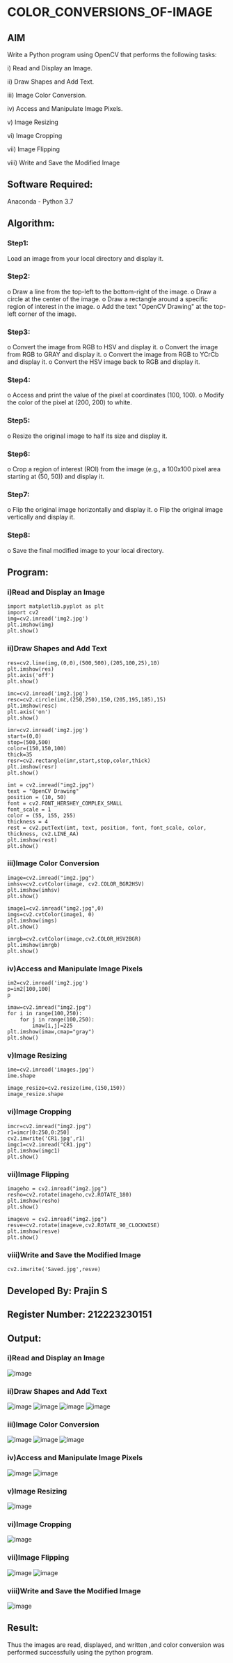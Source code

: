 # COLOR_CONVERSIONS_OF-IMAGE
## AIM
Write a Python program using OpenCV that performs the following tasks:

i) Read and Display an Image.

ii) 	Draw Shapes and Add Text.

iii) Image Color Conversion.

iv) Access and Manipulate Image Pixels.

v) Image Resizing

vi) Image Cropping

vii) Image Flipping

viii)	Write and Save the Modified Image


## Software Required:
Anaconda - Python 3.7
## Algorithm:
### Step1:
Load an image from your local directory and display it.
### Step2:
o	Draw a line from the top-left to the bottom-right of the image.
o	Draw a circle at the center of the image.
o	Draw a rectangle around a specific region of interest in the image.
o	Add the text "OpenCV Drawing" at the top-left corner of the image.

### Step3:
o	Convert the image from RGB to HSV and display it.
o	Convert the image from RGB to GRAY and display it.
o	Convert the image from RGB to YCrCb and display it.
o	Convert the HSV image back to RGB and display it.

### Step4:
o	Access and print the value of the pixel at coordinates (100, 100).
o	Modify the color of the pixel at (200, 200) to white.

### Step5:
o	Resize the original image to half its size and display it.
### Step6:
o	Crop a region of interest (ROI) from the image (e.g., a 100x100 pixel area starting at (50, 50)) and display it.
### Step7:
o	Flip the original image horizontally and display it.
o	Flip the original image vertically and display it.

### Step8:
o	Save the final modified image to your local directory.


## Program:
### i)Read and Display an Image
```
import matplotlib.pyplot as plt
import cv2
img=cv2.imread('img2.jpg')
plt.imshow(img)
plt.show()
```
### ii)Draw Shapes and Add Text
```
res=cv2.line(img,(0,0),(500,500),(205,100,25),10)
plt.imshow(res)
plt.axis('off')
plt.show()
```
```
imc=cv2.imread('img2.jpg')
resc=cv2.circle(imc,(250,250),150,(205,195,185),15)
plt.imshow(resc)
plt.axis('on')
plt.show()
```
```
imr=cv2.imread('img2.jpg')
start=(0,0)
stop=(500,500)
color=(150,150,100)
thick=35
resr=cv2.rectangle(imr,start,stop,color,thick)
plt.imshow(resr)
plt.show()
```
```
imt = cv2.imread("img2.jpg")
text = "OpenCV Drawing"
position = (10, 50)
font = cv2.FONT_HERSHEY_COMPLEX_SMALL
font_scale = 1
color = (55, 155, 255) 
thickness = 4
rest = cv2.putText(imt, text, position, font, font_scale, color, thickness, cv2.LINE_AA)
plt.imshow(rest)
plt.show()
```
### iii)Image Color Conversion
```
image=cv2.imread("img2.jpg")
imhsv=cv2.cvtColor(image, cv2.COLOR_BGR2HSV)
plt.imshow(imhsv)
plt.show()
```
```
image1=cv2.imread("img2.jpg",0)
imgs=cv2.cvtColor(image1, 0)
plt.imshow(imgs)
plt.show()
```
```
imrgb=cv2.cvtColor(image,cv2.COLOR_HSV2BGR)
plt.imshow(imrgb)
plt.show()
```
### iv)Access and Manipulate Image Pixels
```
im2=cv2.imread('img2.jpg')
p=im2[100,100]
p
```
```
imaw=cv2.imread("img2.jpg")
for i in range(100,250):
    for j in range(100,250):
        imaw[i,j]=225
plt.imshow(imaw,cmap="gray")
plt.show()
```
### v)Image Resizing
```
ime=cv2.imread('images.jpg')
ime.shape
```
```
image_resize=cv2.resize(ime,(150,150))
image_resize.shape
```
### vi)Image Cropping
```
imcr=cv2.imread("img2.jpg")
r1=imcr[0:250,0:250]
cv2.imwrite('CR1.jpg',r1)
imgc1=cv2.imread("CR1.jpg")
plt.imshow(imgc1)
plt.show()
```
### vii)Image Flipping
```
imageho = cv2.imread("img2.jpg")
resho=cv2.rotate(imageho,cv2.ROTATE_180)
plt.imshow(resho)
plt.show()
```
```
imageve = cv2.imread("img2.jpg")
resve=cv2.rotate(imageve,cv2.ROTATE_90_CLOCKWISE)
plt.imshow(resve)
plt.show()
```
### viii)Write and Save the Modified Image
```
cv2.imwrite('Saved.jpg',resve)
```


## Developed By: Prajin S
## Register Number: 212223230151


## Output:

### i)Read and Display an Image
![image](https://github.com/user-attachments/assets/3babc8a2-2cfd-41e4-89e3-b1aa50ff68a4)


### ii)Draw Shapes and Add Text
![image](https://github.com/user-attachments/assets/217686d2-dd33-4af7-8200-c9baa839bff4)
![image](https://github.com/user-attachments/assets/8435dcb1-bb7a-4866-9e2e-fffcba12cc44)
![image](https://github.com/user-attachments/assets/ec4c7435-c951-4d67-9319-4ff1f969481a)
![image](https://github.com/user-attachments/assets/18e74dc1-3e76-43da-b681-ef759182ec45)



### iii)Image Color Conversion
![image](https://github.com/user-attachments/assets/b478b05c-af85-4960-8f98-2f504ed7cc22)
![image](https://github.com/user-attachments/assets/532e1575-f373-4ae2-896a-69dc9241be23)
![image](https://github.com/user-attachments/assets/5878bd00-23b5-4b53-b36c-17024a099a1a)




### iv)Access and Manipulate Image Pixels
![image](https://github.com/user-attachments/assets/bc9fdafa-32bc-4462-9b14-0ddb5229bd51)
![image](https://github.com/user-attachments/assets/e0467009-8c2e-4ac5-be99-a05fefdb69dc)


### v)Image Resizing
![image](https://github.com/user-attachments/assets/550e09cf-07ef-4a81-88e6-412045582a9e)


### vi)Image Cropping
![image](https://github.com/user-attachments/assets/e391aede-31bc-44de-b0bf-b8352af157ab)


### vii)Image Flipping
![image](https://github.com/user-attachments/assets/266f3993-05cc-4016-b8be-1f389a0f6532)
![image](https://github.com/user-attachments/assets/6d9204e5-36cc-4148-9a2d-7fb8740cc1a7)

### viii)Write and Save the Modified Image
![image](https://github.com/user-attachments/assets/70ce8532-0d39-4ab0-bc45-c82b08a910fc)






## Result:
Thus the images are read, displayed, and written ,and color conversion was performed  successfully using the python program.







